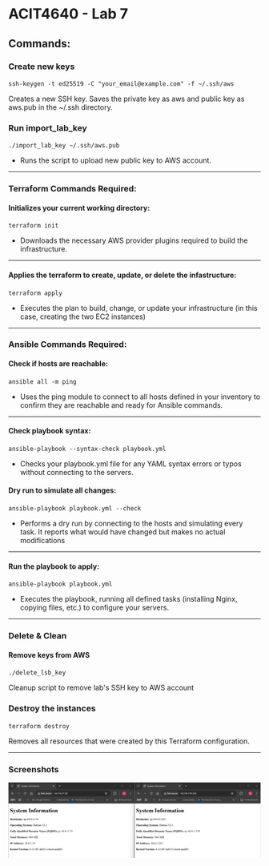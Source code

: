 # ACIT4640 - Lab 7

## Commands:
### Create new keys
```
ssh-keygen -t ed25519 -C "your_email@example.com" -f ~/.ssh/aws
```
Creates a new SSH key. Saves the private key as aws and public key as aws.pub in the ~/.ssh directory.

### Run import_lab_key
```
./import_lab_key ~/.ssh/aws.pub
```
- Runs the script to upload new public key to AWS account.
---
### Terraform Commands Required:
#### Initializes your current working directory:
```
terraform init
```
- Downloads the necessary AWS provider plugins required to build the infrastructure.

---
#### Applies the terraform to create, update, or delete the infastructure:
```
terraform apply
```
- Executes the plan to build, change, or update your infrastructure (in this case, creating the two EC2 instances)

---

### Ansible Commands Required:
#### Check if hosts are reachable:
```
ansible all -m ping
```
- Uses the ping module to connect to all hosts defined in your inventory to confirm they are reachable and ready for Ansible commands.

---

#### Check playbook syntax:
```
ansible-playbook --syntax-check playbook.yml
```
- Checks your playbook.yml file for any YAML syntax errors or typos without connecting to the servers.

#### Dry run to simulate all changes:
```
ansible-playbook playbook.yml --check
```
- Performs a dry run by connecting to the hosts and simulating every task. It reports what would have changed but makes no actual modifications

---

#### Run the playbook to apply:
```
ansible-playbook playbook.yml
```
- Executes the playbook, running all defined tasks (installing Nginx, copying files, etc.) to configure your servers.

---

### Delete & Clean

#### Remove keys from AWS
```
./delete_lsb_key
```
Cleanup script to remove lab's SSH key to AWS account

### Destroy the instances
```
terraform destroy
```
Removes all resources that were created by this Terraform configuration.

---

### Screenshots
![System information page](./lab7.jpg)